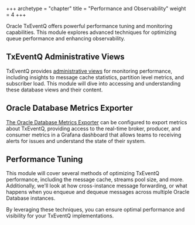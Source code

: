 +++
archetype = "chapter"
title = "Performance and Observability"
weight = 4
+++

Oracle TxEventQ offers powerful performance tuning and monitoring capabilities. This module explores advanced techniques for optimizing queue performance and enhancing observability.

## TxEventQ Administrative Views

TxEventQ provides [administrative views](https://docs.oracle.com/en/database/oracle/oracle-database/23/adque/aq-messaging-gateway-views.html#GUID-B86548B9-55B7-4CCE-8B85-FE902B948BE5) for monitoring performance, including insights to message cache statistics, partition level metrics, and subscriber load. This module will dive into accessing and understanding these database views and their content.

## Oracle Database Metrics Exporter

[The Oracle Database Metrics Exporter](https://github.com/oracle/oracle-db-appdev-monitoring) can be configured to export metrics about TxEventQ, providing access to the real-time broker, producer, and consumer metrics in a Grafana dashboard that allows teams to receiving alerts for issues and understand the state of their system.

## Performance Tuning

This module will cover several methods of optimizing TxEventQ performance, including the message cache, streams pool size, and more. Additionally, we'll look at how cross-instance message forwarding, or what happens when you enqueue and dequeue messages across multiple Oracle Database instances.

By leveraging these techniques, you can ensure optimal performance and visibility for your TxEventQ implementations.
